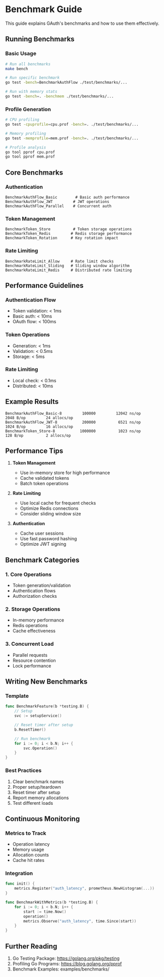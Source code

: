 # Benchmark Guide

This guide explains GAuth's benchmarks and how to use them effectively.

## Running Benchmarks

### Basic Usage
```bash
# Run all benchmarks
make bench

# Run specific benchmark
go test -bench=BenchmarkAuthFlow ./test/benchmarks/...

# Run with memory stats
go test -bench=. -benchmem ./test/benchmarks/...
```

### Profile Generation
```bash
# CPU profiling
go test -cpuprofile=cpu.prof -bench=. ./test/benchmarks/...

# Memory profiling
go test -memprofile=mem.prof -bench=. ./test/benchmarks/...

# Profile analysis
go tool pprof cpu.prof
go tool pprof mem.prof
```

## Core Benchmarks

### Authentication
```
BenchmarkAuthFlow_Basic        # Basic auth performance
BenchmarkAuthFlow_JWT         # JWT operations
BenchmarkAuthFlow_Parallel    # Concurrent auth
```

### Token Management
```
BenchmarkToken_Store          # Token storage operations
BenchmarkToken_Redis         # Redis storage performance
BenchmarkToken_Rotation      # Key rotation impact
```

### Rate Limiting
```
BenchmarkRateLimit_Allow     # Rate limit checks
BenchmarkRateLimit_Sliding   # Sliding window algorithm
BenchmarkRateLimit_Redis     # Distributed rate limiting
```

## Performance Guidelines

### Authentication Flow
- Token validation: < 1ms
- Basic auth: < 10ms
- OAuth flow: < 100ms

### Token Operations
- Generation: < 1ms
- Validation: < 0.5ms
- Storage: < 5ms

### Rate Limiting
- Local check: < 0.1ms
- Distributed: < 10ms

## Example Results

```
BenchmarkAuthFlow_Basic-8     	  100000	     12042 ns/op	    2048 B/op	      24 allocs/op
BenchmarkAuthFlow_JWT-8      	  200000	      6521 ns/op	    1024 B/op	      16 allocs/op
BenchmarkToken_Store-8       	 1000000	      1023 ns/op	     128 B/op	       2 allocs/op
```

## Performance Tips

1. **Token Management**
   - Use in-memory store for high performance
   - Cache validated tokens
   - Batch token operations

2. **Rate Limiting**
   - Use local cache for frequent checks
   - Optimize Redis connections
   - Consider sliding window size

3. **Authentication**
   - Cache user sessions
   - Use fast password hashing
   - Optimize JWT signing

## Benchmark Categories

### 1. Core Operations
- Token generation/validation
- Authentication flows
- Authorization checks

### 2. Storage Operations
- In-memory performance
- Redis operations
- Cache effectiveness

### 3. Concurrent Load
- Parallel requests
- Resource contention
- Lock performance

## Writing New Benchmarks

### Template
```go
func BenchmarkFeature(b *testing.B) {
    // Setup
    svc := setupService()

    // Reset timer after setup
    b.ResetTimer()

    // Run benchmark
    for i := 0; i < b.N; i++ {
        svc.Operation()
    }
}
```

### Best Practices
1. Clear benchmark names
2. Proper setup/teardown
3. Reset timer after setup
4. Report memory allocations
5. Test different loads

## Continuous Monitoring

### Metrics to Track
- Operation latency
- Memory usage
- Allocation counts
- Cache hit rates

### Integration
```go
func init() {
    metrics.Register("auth_latency", prometheus.NewHistogram(...))
}

func BenchmarkWithMetrics(b *testing.B) {
    for i := 0; i < b.N; i++ {
        start := time.Now()
        operation()
        metrics.Observe("auth_latency", time.Since(start))
    }
}
```

## Further Reading

1. Go Testing Package: https://golang.org/pkg/testing
2. Profiling Go Programs: https://blog.golang.org/pprof
3. Benchmark Examples: examples/benchmarks/